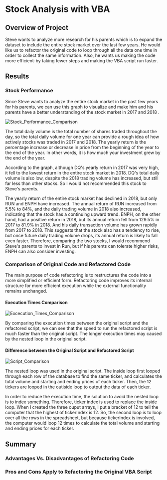 # Stock Analysis with VBA

## Overview of Project

Steve wants to analyze more research for his parents which is to expand the dataset to include the entire stock market over the last few years. He would like us to refactor the original code to loop through all the data one time in order to collect the same information. Also, he wants us making the code more efficient-by taking fewer steps and making the VBA script run faster.

## Results

### Stock Performance
Since Steve wants to analyze the entire stock market in the past few years for his parents, we can use this graph to visualize and make him and his parents have a better understanding of the stock market in 2017 and 2018 .

![Stock_Performance_Comparison](https://user-images.githubusercontent.com/82549782/117394195-b4cb2500-aec3-11eb-909a-4cddec1c42f2.png)

The total daily volume is the total number of shares traded throughout the day, so the total daily volume for one year can provide a rough idea of how actively stocks was traded in 2017 and 2018. The yearly return is the percentage increase or decrease in price from the beginning of the year to the end of the year. In other words, it is how much your investment grew by the end of the year.

According to the graph, although DQ's yearly return in 2017 was very high, it fell to the lowest return in the entire stock market in 2018. DQ's total daily volume is also low, despite the 2018 trading volume has increased, but still far less than other stocks. So I would not recommended this stock to Steve's parents.

The yearly return of the entire stock market has declined in 2018, but only RUN and ENPH have increased. The annual return of RUN increased from 5.5% to 84%, and the daily trading volume in 2018 also increased, indicating that the stock has a continuing upward trend. ENPH, on the other hand, had a positive return in 2018, but its annual return fell from 129.5% in 2017 to 81.9% in 2018. And his daily transaction volume has grown rapidly from 2017 to 2018. This suggests that the stock also has a tendency to rise, but once future daily trading volume drops, its annual return is likely to fall even faster. Therefore, comparing the two stocks, I would recommend Steve's parents to invest in Run, but if his parents can tolerate higher risks, ENPH can also consider investing.

### Comparison of Original Code and Refactored Code
The main purpose of code refactoring is to restructures the code into a more simplified or efficient form. Refactoring code improves its internal structure for more efficient execution while the external functionality remains unchanged. 

#### Execution Times Comparison
![Excecution_Times_Comparison](https://user-images.githubusercontent.com/82549782/117507008-7f224c80-af54-11eb-98cc-e6818f3f78cb.png)

By comparing the execution times between the original script and the refactored script, we can see that the speed to run the refactored script is much faster than the original script. The longer execution times may caused by the nested loop in the original script.

#### Difference between the Original Script and Refactored Script
![Script_Comparison](https://user-images.githubusercontent.com/82549782/117512617-f3adb900-af5d-11eb-84bb-fa6d2d127779.png)

The nested loop was used in the original script. The inside loop first looped through each row of the database to find the same ticker, and calculates the total volume and starting and ending prices of each ticker. Then, the 12 tickers are looped in the outiside loop to output the data of each ticker. 

In order to reduce the execution time, the solution to avoid the nested loop is to index something.   Therefore, ticker index is used to replace the inside loop. When I created the three ouput arrays, I put a bracket of 12 to tell the computer that the highest of tickerIndex is 12. So, the second loop is to loop over all the rows in the spreadsheet, but because tickerIndex is involved, the computer would loop 12 times to calculate the total volume and starting and ending prices for each ticker. 

## Summary

### Advantages Vs. Disadvantages of Refactoring Code

### Pros and Cons Apply to Refactoring the Original VBA Script

